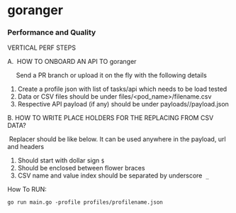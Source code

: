 # goranger
### **Performance and Quality**

VERTICAL PERF STEPS

A.  HOW TO ONBOARD AN API TO goranger

     Send a PR branch or upload it on the fly with the following details

1. Create a profile json with list of tasks/api which needs to be load tested  
2. Data or CSV files should be under files/<pod_name>/filename.csv 
3. Respective API payload (if any) should be under payloads/<pod-name>/payload.json 

B. HOW TO WRITE PLACE HOLDERS FOR THE REPLACING FROM CSV DATA?

 Replacer should be like below. It can be used anywhere in the payload, url and headers
1. Should start with dollar sign `$` 
2. Should be enclosed between flower braces 
3. CSV name and value index should be separated by underscore  `_`  

How To RUN:

`go run main.go -profile profiles/profilename.json`